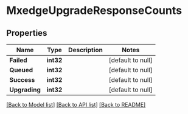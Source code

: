 # MxedgeUpgradeResponseCounts

## Properties
Name | Type | Description | Notes
------------ | ------------- | ------------- | -------------
**Failed** | **int32** |  | [default to null]
**Queued** | **int32** |  | [default to null]
**Success** | **int32** |  | [default to null]
**Upgrading** | **int32** |  | [default to null]

[[Back to Model list]](../README.md#documentation-for-models) [[Back to API list]](../README.md#documentation-for-api-endpoints) [[Back to README]](../README.md)

